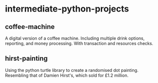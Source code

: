 # intermediate-python-projects

## coffee-machine

A digital version of a coffee machine. Including multiple drink options, reporting, and money processing. With transaction and resources checks.

## hirst-painting

Using the python turtle library to create a randomised dot painting. Resembling that of Damien Hirst's, which sold for £1.2 million.

